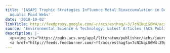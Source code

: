 ```yaml
---
title: '[ASAP] Trophic Strategies Influence Metal Bioaccumulation in Detritus-Based,
  Aquatic Food Webs'
date: '2018-10-02'
linkTitle: http://feedproxy.google.com/~r/acs/esthag/~3/7cNINqiS6W4/acs.est.8b04009
source: 'Environmental Science & Technology: Latest Articles (ACS Publications)'
description: |-
  <p><img src="https://pubs.acs.org/appl/literatum/publisher/achs/journals/content/esthag/0/esthag.ahead-of-print/acs.est.8b04009/20181002/images/medium/es-2018-04009n_0004.gif" alt="TOC Graphic"/></p><div><cite>Environmental Science & Technology</cite></div><div>DOI: 10.1021/acs.est.8b04009</div><div class="feedflare">
  <a href="http://feeds.feedburner.com/~ff/acs/esthag?a=7cNINqiS6W4:Z9gb88Wk-gY:yIl2AUoC8zA"><img src="http://feeds.feedburner.com/~ff/acs/esthag?d=yIl2AUoC8zA" border="0"></img></a>
---
```

